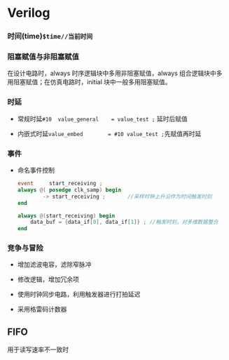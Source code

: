 # Verilog

### 时间(time)`$time//当前时间 `

### 阻塞赋值与非阻塞赋值

在设计电路时，always 时序逻辑块中多用非阻塞赋值，always 组合逻辑块中多用阻塞赋值；在仿真电路时，initial 块中一般多用阻塞赋值。

### 时延

+ 常规时延`#10  value_general    = value_test ;` 延时后赋值

+ 内嵌式时延`value_embed        = #10 value_test ;`先赋值再时延   

### 事件

+ 命名事件控制
  
  ```verilog
  event     start_receiving ;
  always @( posedge clk_samp) begin
          -> start_receiving ;       //采样时钟上升沿作为时间触发时刻
  end
  
  always @(start_receiving) begin
      data_buf = {data_if[0], data_if[1]} ; //触发时刻，对多维数据整合
  end
  ```

### 竞争与冒险

+ 增加滤波电容，滤除窄脉冲

+ 修改逻辑，增加冗余项

+ 使用时钟同步电路，利用触发器进行打拍延迟

+ 采用格雷码计数器

## FIFO

用于读写速率不一致时
